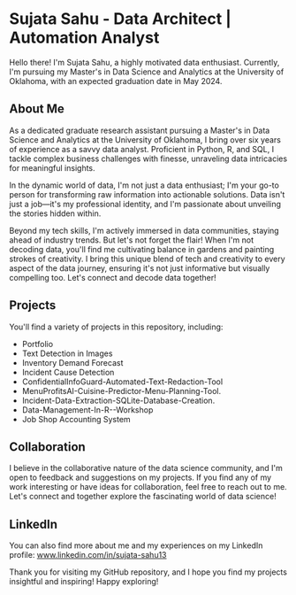 # Sujata Sahu - Data Architect | Automation Analyst

Hello there! I'm Sujata Sahu, a highly motivated data enthusiast. Currently, I'm pursuing my Master's in Data Science and Analytics at the University of Oklahoma, with an expected graduation date in May 2024.

## About Me
As a dedicated graduate research assistant pursuing a Master's in Data Science and Analytics at the University of Oklahoma, I bring over six years of experience as a savvy data analyst. Proficient in Python, R, and SQL, I tackle complex business challenges with finesse, unraveling data intricacies for meaningful insights.

In the dynamic world of data, I'm not just a data enthusiast; I'm your go-to person for transforming raw information into actionable solutions. Data isn't just a job—it's my professional identity, and I'm passionate about unveiling the stories hidden within.

Beyond my tech skills, I'm actively immersed in data communities, staying ahead of industry trends. But let's not forget the flair! When I'm not decoding data, you'll find me cultivating balance in gardens and painting strokes of creativity. I bring this unique blend of tech and creativity to every aspect of the data journey, ensuring it's not just informative but visually compelling too. Let's connect and decode data together!  

## Projects
You'll find a variety of projects in this repository, including:
- Portfolio
- Text Detection in Images
- Inventory Demand Forecast
- Incident Cause Detection
- ConfidentialInfoGuard-Automated-Text-Redaction-Tool
- MenuProfitsAI-Cuisine-Predictor-Menu-Planning-Tool.
- Incident-Data-Extraction-SQLite-Database-Creation.
- Data-Management-In-R--Workshop
- Job Shop Accounting System

## Collaboration
I believe in the collaborative nature of the data science community, and I'm open to feedback and suggestions on my projects. If you find any of my work interesting or have ideas for collaboration, feel free to reach out to me. Let's connect and together explore the fascinating world of data science!

## LinkedIn
You can also find more about me and my experiences on my LinkedIn profile: www.linkedin.com/in/sujata-sahu13

Thank you for visiting my GitHub repository, and I hope you find my projects insightful and inspiring! Happy exploring!

